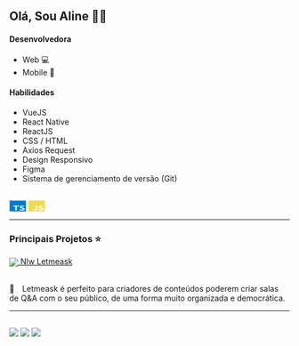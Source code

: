 ## Olá, Sou Aline 👩‍💻


#### Desenvolvedora
 - Web 💻
 - Mobile 📱

#### Habilidades
- VueJS
- React Native
- ReactJS
- CSS / HTML
- Axios Request
- Design Responsivo
- Figma
- Sistema de gerenciamento de versão (Git)
<div style="display: inline_block"><br>
<img align="center" alt="Ts" height="20" width="30" src="https://raw.githubusercontent.com/devicons/devicon/master/icons/typescript/typescript-plain.svg">
<img align="center" alt="Js" height="20" width="30" src="https://raw.githubusercontent.com/devicons/devicon/master/icons/javascript/javascript-plain.svg">
</div>

---

### Principais Projetos ⭐
<a href="https://github.com/aline-fedorowicz/NlwLetmeask">
<img src="https://user-images.githubusercontent.com/25181517/183897015-94a058a6-b86e-4e42-a37f-bf92061753e5.png" width="30" align="center"/> Nlw Letmeask
</a><br/><br/>

💬 Letmeask é perfeito para criadores de conteúdos poderem criar salas de Q&A com o seu público, de uma forma muito organizada e democrática.

<hr/>


  
##
  
 <div> 
<a href="https://www.linkedin.com/in/aline-fedorowicz" target="_blank"><img src="https://img.shields.io/badge/-LinkedIn-%230077B5?style=for-the-badge&logo=linkedin&logoColor=white" target="_blank"></a> 
  <a href = "mailto:alinewicz@gmail.com"><img src="https://img.shields.io/badge/Gmail-D14836?style=for-the-badge&logo=gmail&logoColor=white" target="_blank"></a>
  <a href="https://instagram.com/alinewicz" target="_blank"><img src="https://img.shields.io/badge/-Instagram-%23E4405F?style=for-the-badge&logo=instagram&logoColor=white" target="_blank"></a>
 </div>
